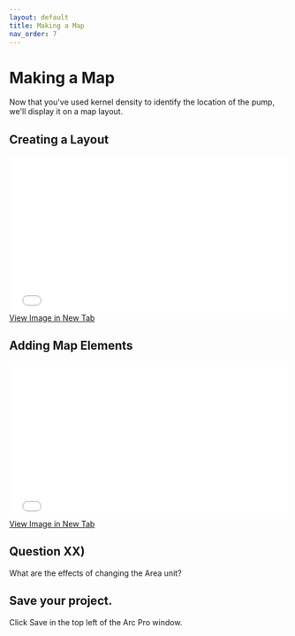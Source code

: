 ```yaml
---
layout: default
title: Making a Map
nav_order: 7
---
```


# Making a Map

Now that you've used kernel density to identify the location of the pump, we'll display it on a map layout.

## Creating a Layout



<div style="overflow: hidden;
  padding-top: 56.25%;
  position: relative">
  <iframe src="Distribution.png" title="Processes" scrolling="no" frameborder="0"
    style="border: 0;
   height: 100%;
   left: 0;
   position: absolute;
   top: 0;
   width: 100%;">
   <p>Your browser does not support iframes.</p>
 </iframe>
</div>
<a href="Distribution.png" target="_blank">View Image in New Tab</a>

## Adding Map Elements


<div style="overflow: hidden;
  padding-top: 56.25%;
  position: relative">
  <iframe src="KD.mp4" title="Processes" scrolling="no" frameborder="0"
    style="border: 0;
   height: 100%;
   left: 0;
   position: absolute;
   top: 0;
   width: 100%;">
   <p>Your browser does not support iframes.</p>
 </iframe>
</div>
<a href="KD.mp4" target="_blank">View Image in New Tab</a>


## **Question XX)**
What are the effects of changing the Area unit?

## Save your project.

Click Save in the top left of the Arc Pro window.
